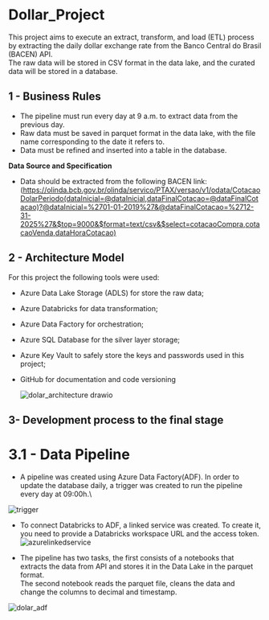 # Dollar_Project
This project aims to execute an extract, transform, and load (ETL) process by extracting the daily dollar exchange rate from the Banco Central do Brasil (BACEN) API.\
The raw data will be stored in CSV format in the data lake, and the curated data will be stored in a database.

## 1 - Business Rules
- The pipeline must run every day at 9 a.m. to extract data from the previous day.
- Raw data must be saved in parquet format in the data lake, with the file name corresponding to the date it refers to.
- Data must be refined and inserted into a table in the database.

**Data Source and Specification**
- Data should be extracted from the following BACEN link: (https://olinda.bcb.gov.br/olinda/servico/PTAX/versao/v1/odata/CotacaoDolarPeriodo(dataInicial=@dataInicial,dataFinalCotacao=@dataFinalCotacao)?@dataInicial=%2701-01-2019%27&@dataFinalCotacao=%2712-31-2025%27&$top=9000&$format=text/csv&$select=cotacaoCompra,cotacaoVenda,dataHoraCotacao)

## 2 - Architecture Model
For this project the following tools were used:
- Azure Data Lake Storage (ADLS) for store the raw data;
- Azure Databricks for data transformation;
- Azure Data Factory for orchestration;
- Azure SQL Database for the silver layer storage;
- Azure Key Vault to safely store the keys and passwords used in this project;
- GitHub for documentation and code versioning

  ![dolar_architecture drawio](https://github.com/Ingrid-Sollim/Projeto_dolar/assets/119446486/470f441f-c978-4475-8d39-1533b203e46c)



## 3- Development process to the final stage
# 3.1 - Data Pipeline
- A pipeline was created using Azure Data Factory(ADF). In order to update the database daily, a trigger was created to run the pipeline every day at 09:00h.\

![trigger](https://github.com/Ingrid-Sollim/Projeto_dolar/assets/119446486/a4fbdccd-b7f2-4e07-b002-2a2d55d2380b)

- To connect Databricks to ADF, a linked service was created. To create it, you need to provide a Databricks workspace URL and the access token. \
![azurelinkedservice](https://github.com/Ingrid-Sollim/Projeto_dolar/assets/119446486/347dc854-0fda-4fbe-8445-4b32508a92e7)


- The pipeline has two tasks, the first consists of a notebooks that extracts the data from API and stores it in the Data Lake in the parquet format.\
The second notebook reads the parquet file, cleans the data and change the columns to decimal and timestamp.


![dolar_adf](https://github.com/Ingrid-Sollim/Projeto_dolar/assets/119446486/19fd496e-e7c8-484e-9a8b-16c1674c40d8)

